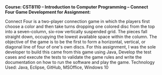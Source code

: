 **Course: CST8110 – Introduction to Computer Programming – Connect Four Game Development for Assignment:**

Connect Four is a two-player connection game in which the players first choose a color and then take turns dropping one colored disc from the top into a seven-column, six-row vertically suspended grid. The pieces fall straight down, occupying the lowest available space within the column. The objective of the game is to be the first to form a horizontal, vertical, or diagonal line of four of one's own discs. For this assignment, I was the sole developer to build this came from this game using Java, Develop the test cases and execute the tests to validate the game rules and write the documentation on how to run the software and play the game.
Technology Used: Java, Eclipse, GitHub, MSOffice, Windows 10
